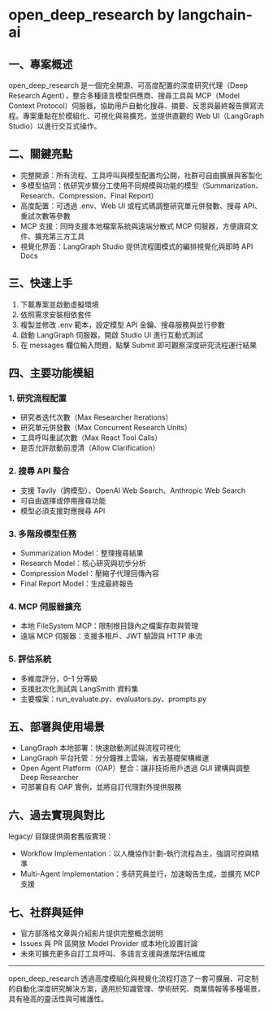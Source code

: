# open_deep_research by langchain-ai

## 一、專案概述
open_deep_research 是一個完全開源、可高度配置的深度研究代理（Deep Research Agent），整合多種語言模型供應商、搜尋工具與 MCP（Model Context Protocol）伺服器，協助用戶自動化搜尋、摘要、反思與最終報告撰寫流程。專案重點在於模組化、可視化與易擴充，並提供直觀的 Web UI（LangGraph Studio）以進行交互式操作。

## 二、關鍵亮點
- 完整開源：所有流程、工具呼叫與模型配置均公開，社群可自由擴展與客製化  
- 多模型協同：依研究步驟分工使用不同規模與功能的模型（Summarization、Research、Compression、Final Report）  
- 高度配置：可透過 .env、Web UI 或程式碼調整研究單元併發數、搜尋 API、重試次數等參數  
- MCP 支援：同時支援本地檔案系統與遠端分散式 MCP 伺服器，方便讀寫文件、擴充第三方工具  
- 視覺化界面：LangGraph Studio 提供流程圖模式的編排視覺化與即時 API Docs  

## 三、快速上手
1. 下載專案並啟動虛擬環境  
2. 依照需求安裝相依套件  
3. 複製並修改 .env 範本，設定模型 API 金鑰、搜尋服務與並行參數  
4. 啟動 LangGraph 伺服器，開啟 Studio UI 進行互動式測試  
5. 在 messages 欄位輸入問題，點擊 Submit 即可觀察深度研究流程運行結果  

## 四、主要功能模組
### 1. 研究流程配置
- 研究者迭代次數（Max Researcher Iterations）  
- 研究單元併發數（Max Concurrent Research Units）  
- 工具呼叫重試次數（Max React Tool Calls）  
- 是否允許啟動前澄清（Allow Clarification）  

### 2. 搜尋 API 整合
- 支援 Tavily（跨模型）、OpenAI Web Search、Anthropic Web Search  
- 可自由選擇或停用搜尋功能  
- 模型必須支援對應搜尋 API  

### 3. 多階段模型任務
- Summarization Model：整理搜尋結果  
- Research Model：核心研究與初步分析  
- Compression Model：壓縮子代理回傳內容  
- Final Report Model：生成最終報告  

### 4. MCP 伺服器擴充
- 本地 FileSystem MCP：限制根目錄內之檔案存取與管理  
- 遠端 MCP 伺服器：支援多租戶、JWT 驗證與 HTTP 串流  

### 5. 評估系統
- 多維度評分，0–1 分等級  
- 支援批次化測試與 LangSmith 資料集  
- 主要檔案：run_evaluate.py、evaluators.py、prompts.py  

## 五、部署與使用場景
- LangGraph 本地部署：快速啟動測試與流程可視化  
- LangGraph 平台托管：分分鐘推上雲端，省去基礎架構維運  
- Open Agent Platform（OAP）整合：讓非技術用戶透過 GUI 建構與調整 Deep Researcher  
- 可部署自有 OAP 實例，並將自訂代理對外提供服務  

## 六、過去實現與對比
legacy/ 目錄提供兩套舊版實現：
- Workflow Implementation：以人機協作計劃-執行流程為主，強調可控與精準  
- Multi-Agent Implementation：多研究員並行，加速報告生成，並擴充 MCP 支援  

## 七、社群與延伸
- 官方部落格文章與介紹影片提供完整概念說明  
- Issues 與 PR 區開放 Model Provider 或本地化設置討論  
- 未來可擴充更多自訂工具呼叫、多語言支援與進階評估維度  

---

open_deep_research 透過高度模組化與視覺化流程打造了一套可擴展、可定制的自動化深度研究解決方案，適用於知識管理、學術研究、商業情報等多種場景，具有極高的靈活性與可維護性。